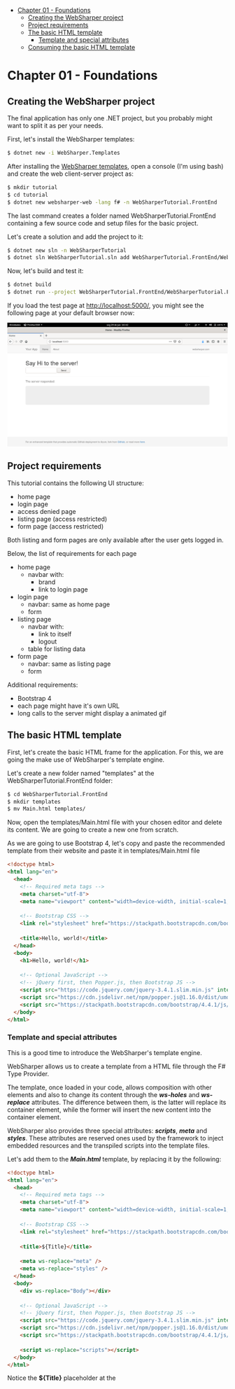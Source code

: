 - [Chapter 01 - Foundations](#sec-1)
  - [Creating the WebSharper project](#sec-1-1)
  - [Project requirements](#sec-1-2)
  - [The basic HTML template](#sec-1-3)
    - [Template and special attributes](#sec-1-3-1)
  - [Consuming the basic HTML template](#sec-1-4)

# Chapter 01 - Foundations<a id="sec-1"></a>

## Creating the WebSharper project<a id="sec-1-1"></a>

The final application has only one .NET project, but you probably might want to split it as per your needs.

First, let's install the WebSharper templates:

```bash
$ dotnet new -i WebSharper.Templates
```

After installing the [WebSharper templates](http://www.websharper.com/downloads), open a console (I'm using bash) and create the web client-server project as:

```bash
$ mkdir tutorial
$ cd tutorial
$ dotnet new websharper-web -lang f# -n WebSharperTutorial.FrontEnd
```

The last command creates a folder named WebSharperTutorial.FrontEnd containing a few source code and setup files for the basic project.

Let's create a solution and add the project to it:

```bash
$ dotnet new sln -n WebSharperTutorial
$ dotnet sln WebSharperTutorial.sln add WebSharperTutorial.FrontEnd/WebSharperTutorial.FrontEnd.fsproj
```

Now, let's build and test it:

```bash
$ dotnet build
$ dotnet run --project WebSharperTutorial.FrontEnd/WebSharperTutorial.FrontEnd.fsproj
```

If you load the test page at <http://localhost:5000/>, you might see the following page at your default browser now:

![img](./images/websharper-default-project.png "WebSharper Default Project")

## Project requirements<a id="sec-1-2"></a>

This tutorial contains the following UI structure:

-   home page
-   login page
-   access denied page
-   listing page (access restricted)
-   form page (access restricted)

Both listing and form pages are only available after the user gets logged in.

Below, the list of requirements for each page

-   home page
    -   navbar with:
        -   brand
        -   link to login page
-   login page
    -   navbar: same as home page
    -   form
-   listing page
    -   navbar with:
        -   link to itself
        -   logout
    -   table for listing data
-   form page
    -   navbar: same as listing page
    -   form

Additional requirements:

-   Bootstrap 4
-   each page might have it's own URL
-   long calls to the server might display a animated gif

## The basic HTML template<a id="sec-1-3"></a>

First, let's create the basic HTML frame for the application. For this, we are going the make use of WebSharper's template engine.

Let's create a new folder named "templates" at the WebSharperTutorial.FrontEnd folder:

```bash
$ cd WebSharperTutorial.FrontEnd 
$ mkdir templates
$ mv Main.html templates/
```

Now, open the templates/Main.html file with your chosen editor and delete its content. We are going to create a new one from scratch.

As we are going to use Bootstrap 4, let's copy and paste the recommended template from their website and paste it in templates/Main.html file

```html
<!doctype html>
<html lang="en">
  <head>
    <!-- Required meta tags -->
    <meta charset="utf-8">
    <meta name="viewport" content="width=device-width, initial-scale=1, shrink-to-fit=no">

    <!-- Bootstrap CSS -->
    <link rel="stylesheet" href="https://stackpath.bootstrapcdn.com/bootstrap/4.4.1/css/bootstrap.min.css" integrity="sha384-Vkoo8x4CGsO3+Hhxv8T/Q5PaXtkKtu6ug5TOeNV6gBiFeWPGFN9MuhOf23Q9Ifjh" crossorigin="anonymous">

    <title>Hello, world!</title>
  </head>
  <body>
    <h1>Hello, world!</h1>

    <!-- Optional JavaScript -->
    <!-- jQuery first, then Popper.js, then Bootstrap JS -->
    <script src="https://code.jquery.com/jquery-3.4.1.slim.min.js" integrity="sha384-J6qa4849blE2+poT4WnyKhv5vZF5SrPo0iEjwBvKU7imGFAV0wwj1yYfoRSJoZ+n" crossorigin="anonymous"></script>
    <script src="https://cdn.jsdelivr.net/npm/popper.js@1.16.0/dist/umd/popper.min.js" integrity="sha384-Q6E9RHvbIyZFJoft+2mJbHaEWldlvI9IOYy5n3zV9zzTtmI3UksdQRVvoxMfooAo" crossorigin="anonymous"></script>
    <script src="https://stackpath.bootstrapcdn.com/bootstrap/4.4.1/js/bootstrap.min.js" integrity="sha384-wfSDF2E50Y2D1uUdj0O3uMBJnjuUD4Ih7YwaYd1iqfktj0Uod8GCExl3Og8ifwB6" crossorigin="anonymous"></script>
  </body>
</html>
```

### Template and special attributes<a id="sec-1-3-1"></a>

This is a good time to introduce the WebSharper's template engine.

WebSharper allows us to create a template from a HTML file through the F# Type Provider.

The template, once loaded in your code, allows composition with other elements and also to change its content through the ***ws-holes*** and ***ws-replace*** attributes. The difference between them, is the latter will replace its container element, while the former will insert the new content into the container element.

WebSharper also provides three special attributes: ***scripts***, ***meta*** and ***styles***. These attributes are reserved ones used by the framework to inject embedded resources and the transpiled scripts into the template files.

Let's add them to the ***Main.html*** template, by replacing it by the following:

```html
<!doctype html>
<html lang="en">
  <head>
    <!-- Required meta tags -->
    <meta charset="utf-8">
    <meta name="viewport" content="width=device-width, initial-scale=1, shrink-to-fit=no">

    <!-- Bootstrap CSS -->
    <link rel="stylesheet" href="https://stackpath.bootstrapcdn.com/bootstrap/4.4.1/css/bootstrap.min.css" integrity="sha384-Vkoo8x4CGsO3+Hhxv8T/Q5PaXtkKtu6ug5TOeNV6gBiFeWPGFN9MuhOf23Q9Ifjh" crossorigin="anonymous">

    <title>${Title}</title>

    <meta ws-replace="meta" />
    <meta ws-replace="styles" />
  </head>
  <body>
    <div ws-replace="Body"></div>

    <!-- Optional JavaScript -->
    <!-- jQuery first, then Popper.js, then Bootstrap JS -->
    <script src="https://code.jquery.com/jquery-3.4.1.slim.min.js" integrity="sha384-J6qa4849blE2+poT4WnyKhv5vZF5SrPo0iEjwBvKU7imGFAV0wwj1yYfoRSJoZ+n" crossorigin="anonymous"></script>
    <script src="https://cdn.jsdelivr.net/npm/popper.js@1.16.0/dist/umd/popper.min.js" integrity="sha384-Q6E9RHvbIyZFJoft+2mJbHaEWldlvI9IOYy5n3zV9zzTtmI3UksdQRVvoxMfooAo" crossorigin="anonymous"></script>
    <script src="https://stackpath.bootstrapcdn.com/bootstrap/4.4.1/js/bootstrap.min.js" integrity="sha384-wfSDF2E50Y2D1uUdj0O3uMBJnjuUD4Ih7YwaYd1iqfktj0Uod8GCExl3Og8ifwB6" crossorigin="anonymous"></script>

    <script ws-replace="scripts"></script>
  </body>
</html>
```

Notice the **${Title}** placeholder at the **<title>** HTML tag. This is used for readonly data. WebSharper also provides placeholders for reactive variables, which we are going to rely on, when building the listing and form pages.

Also, there is a ***div*** with the **ws-replace="Body"** attribute. This placeholder will be used by to render the pages' contents.

## Consuming the basic HTML template<a id="sec-1-4"></a>

Now that we have the basic HTML frame create, the next step is to use it from the F# code.

Let's create a new ***Main.fs*** file to load and render this template. Also remove those created by the WebSharper template project.

From the WebSharperTutorial.FrontEnd folder:

```bash
$ rm Remoting.fs
$ rm Client.fs
$ rm Site.fs
$ touch Main.fs
```

> Note: the ***touch*** command just create a new file, on Linux. If you are using Windows, just create a new file using your editor or IDE.

Edit the WebSharperTutorial.FrontEnd.fsproj file, remove the reference for the deleted files and add a reference to the new one. This is how mine looks like after this change:

```xml
<Project Sdk="Microsoft.NET.Sdk.Web">

  <PropertyGroup>
    <TargetFramework>netcoreapp3.1</TargetFramework>
  </PropertyGroup>

  <ItemGroup>
    <Content Include="templates/Main.html" CopyToPublishDirectory="Always" />
    <Compile Include="Main.fs" />
    <Compile Include="Startup.fs" />
    <None Include="wsconfig.json" />
  </ItemGroup>

  <ItemGroup>
    <PackageReference Include="WebSharper" Version="4.6.6.407" />    
    <PackageReference Include="WebSharper.FSharp" Version="4.6.6.407" />
    <PackageReference Include="WebSharper.UI" Version="4.6.3.219" />
    <PackageReference Include="WebSharper.AspNetCore" Version="4.6.2.136" />
  </ItemGroup>

</Project>
```

Edit the ***Main.fs*** file and add the following code:

```fsharp
namespace WebSharperTutorial.FrontEnd

open WebSharper
open WebSharper.Sitelets
open WebSharper.UI
open WebSharper.UI.Server

type EndPoint =
    | [<EndPoint "/">] Home

module Site =
    open WebSharper.UI.Html

    type MainTemplate = Templating.Template<"templates/Main.html">

    let private MainTemplate ctx action (title: string) (body: Doc list) =
        Content.Page(
            MainTemplate()
                .Title(title)
                .Body(body)
                .Doc()
        )

    let HomePage ctx =
        MainTemplate ctx EndPoint.Home "Home" [
            h1 [] [text "It works!"]
            div [] [ text "Hi there!" ]
        ]

    [<Website>]
    let Main =
        Application.MultiPage (fun ctx endpoint ->
            match endpoint with
            | EndPoint.Home -> HomePage ctx
        )

```

Build and run it again:

```bash
$ dotnet build
$ donet run # if you are in the WebSharperTutorial.FrontEnd directory
# if from the solution directory
$ dotnet run --project WebSharperTutorial.FrontEnd/WebSharperTutorial.FrontEnd.fsproj
```

This is what you might see:

![img](./images/cookbook-chapter-01-image-01.png "The Empty Layout")

| [previous](./cookbook-introduction.md) | [up](../README.md) | [Chapter 02 - Routing and Resources](./cookbook-chapter-02.md) |

